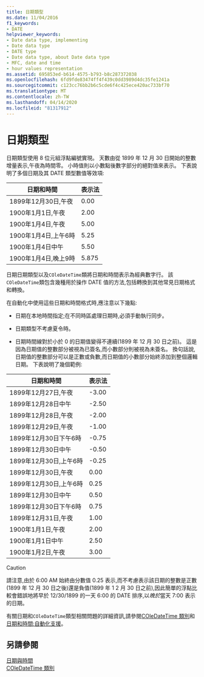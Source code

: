 ```yaml
---
title: 日期類型
ms.date: 11/04/2016
f1_keywords:
- DATE
helpviewer_keywords:
- Date data type, implementing
- Date data type
- DATE type
- Date data type, about Date data type
- MFC, date and time
- hour values representation
ms.assetid: 695853ed-b614-4575-b793-b8c287372038
ms.openlocfilehash: 6fd9fde83474ff4f439c0dd3989d4dc35fe1241a
ms.sourcegitcommit: c123cc76bb2b6c5cde6f4c425ece420ac733bf70
ms.translationtype: MT
ms.contentlocale: zh-TW
ms.lasthandoff: 04/14/2020
ms.locfileid: "81317912"
---
```

# <a name="date-type"></a>日期類型

日期類型使用 8 位元組浮點編號實現。 天數由從 1899 年 12 月 30 日開始的整數增量表示,午夜為時間零。 小時值則以小數點後數字部分的絕對值來表示。 下表說明了多個日期及其 DATE 類型數值等效項:

|日期和時間|表示法|
|-------------------|--------------------|
|1899年12月30日,午夜|0.00|
|1900年1月1日,午夜|2.00|
|1900年1月4日,午夜|5.00|
|1900年1月4日,上午6時|5.25|
|1900年1月4日中午|5.50|
|1900年1月4日,晚上9時|5.875|

日期日期類型以及`COleDateTime`類將日期和時間表示為經典數字行。 該`COleDateTime`類包含幾種用於操作 DATE 值的方法,包括轉換到其他常見日期格式和轉換。

在自動化中使用這些日期和時間格式時,應注意以下幾點:

- 日期在本地時間指定;在不同時區處理日期時,必須手動執行同步。

- 日期類型不考慮夏令時。

- 日期時間線對於小於 0 的日期值變得不連續(1899 年 12 月 30 日之前)。 這是因為日期值的整數部分被視為已簽名,而小數部分則被視為未簽名。 換句話說,日期值的整數部分可以是正數或負數,而日期值的小數部分始終添加到整個邏輯日期。 下表說明了幾個範例:

|日期和時間|表示法|
|-------------------|--------------------|
|1899年12月27日,午夜|-3.00|
|1899年12月28日中午|-2.50|
|1899年12月28日,午夜|-2.00|
|1899年12月29日,午夜|-1.00|
|1899年12月30日下午6時|-0.75|
|1899年12月30日中午|-0.50|
|1899年12月30日,上午6時|-0.25|
|1899年12月30日,午夜|0.00|
|1899年12月30日,上午6時|0.25|
|1899年12月30日中午|0.50|
|1899年12月30日下午6時|0.75|
|1899年12月31日,午夜|1.00|
|1900年1月1日,午夜|2.00|
|1900年1月1日中午|2.50|
|1900年1月2日,午夜|3.00|

> [!CAUTION]
> 請注意,由於 6:00 AM 始終由分數值 0.25 表示,而不考慮表示該日期的整數是正數(1899 年 12 月 30 日之後)還是負值(1899 年 1 2 月 30 日之前),因此簡單的浮點比較會錯誤地將早於 12/30/1899 的一天 6:00 的 DATE 排序,以*晚於*當天 7:00 表示的日期。

有關日期和`COleDateTime`類型相關問題的詳細資訊,請參閱[COleDateTime 類別](../atl-mfc-shared/reference/coledatetime-class.md)和[日期和時間:自動化支援](../atl-mfc-shared/date-and-time-automation-support.md)。

## <a name="see-also"></a>另請參閱

[日期與時間](../atl-mfc-shared/date-and-time.md)<br/>
[COleDateTime 類別](../atl-mfc-shared/reference/coledatetime-class.md)

